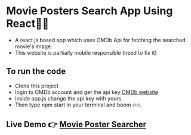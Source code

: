 # Movie Posters Search App Using React🚀🔥 #

- A react js based app which uses OMDb Api for fetching the searched movie's image. 
- This website is partially mobile responsible (need to fix it)

## To run the code ##
- Clone this project
- login to OMDb account and get the api key [OMDb website](http://www.omdbapi.com/)
- Inside app.js change the api key with yours
- Then type npm start in your terminal and boom 🔥🔥.

## Live Demo 👉 [Movie Poster Searcher](https://postersearch.netlify.app/)


